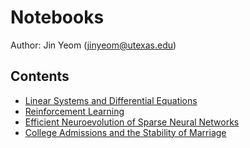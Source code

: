 # Notebooks
Author: Jin Yeom (jinyeom@utexas.edu)

## Contents
- [Linear Systems and Differential Equations](https://github.com/jinyeom/notebooks/blob/master/Linear%20Systems%20and%20Differential%20Equations.ipynb)
- [Reinforcement Learning](https://github.com/jinyeom/notebooks/blob/master/Reinforcement%20Learning.ipynb)
- [Efficient Neuroevolution of Sparse Neural Networks](https://github.com/jinyeom/notebooks/blob/master/Efficient%20Neuroevolution%20of%20Sparse%20Neural%20Networks.ipynb)
- [College Admissions and the Stability of Marriage](https://github.com/jinyeom/notebooks/blob/master/College%20Admissions%20and%20the%20Stability%20Marriage.ipynb)
